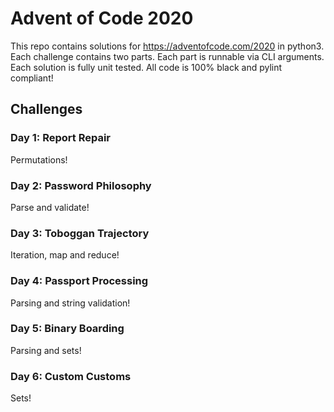 # Advent of Code 2020

This repo contains solutions for https://adventofcode.com/2020 in python3.
Each challenge contains two parts.
Each part is runnable via CLI arguments.
Each solution is fully unit tested.
All code is 100% black and pylint compliant!

## Challenges

### Day 1: Report Repair

Permutations!

### Day 2: Password Philosophy

Parse and validate!

### Day 3: Toboggan Trajectory

Iteration, map and reduce!

### Day 4: Passport Processing

Parsing and string validation!

### Day 5: Binary Boarding

Parsing and sets!

### Day 6: Custom Customs

Sets!

